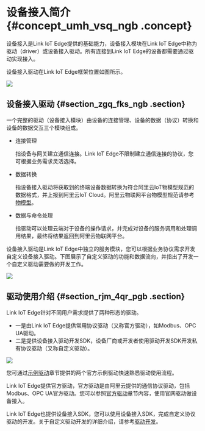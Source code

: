 # 设备接入简介 {#concept_umh_vsq_ngb .concept}

设备接入是Link IoT Edge提供的基础能力，设备接入模块在Link IoT Edge中称为驱动（driver）或设备接入驱动。所有连接到Link IoT Edge的设备都需要通过驱动实现接入。

设备接入驱动在Link IoT Edge框架位置如图所示。

![](http://static-aliyun-doc.oss-cn-hangzhou.aliyuncs.com/assets/img/115671/154892482037880_zh-CN.png)

## 设备接入驱动 {#section_zgq_fks_ngb .section}

一个完整的驱动（设备接入模块）由设备的连接管理、设备的数据（协议）转换和设备的数据交互三个模块组成。

-   连接管理

    指设备与网关建立通信连接。Link IoT Edge不限制建立通信连接的协议，您可根据业务需求灵活选择。

-   数据转换

    指设备接入驱动将获取到的终端设备数据转换为符合阿里云IoT物模型规范的数据格式，并上报到阿里云IoT Cloud。阿里云物联网平台物模型规范请参考[物模型](../../../../../cn.zh-CN/用户指南/产品与设备/物模型/概述.md#)。

-   数据与命令处理

    指驱动可以处理云端对于设备的操作请求，并完成对设备的服务调用和处理调用结果，最终将结果返回到阿里云物联网平台。


设备接入驱动是Link IoT Edge中独立的服务模块，您可以根据业务协议需求开发自定义设备接入驱动。下图展示了自定义驱动的功能和数据流向，并指出了开发一个自定义驱动需要做的开发工作。

![](http://static-aliyun-doc.oss-cn-hangzhou.aliyuncs.com/assets/img/115671/154892482137881_zh-CN.png)

## 驱动使用介绍 {#section_rjm_4qr_pgb .section}

Link IoT Edge针对不同用户需求提供了两种形态的驱动。

-   一是由Link IoT Edge提供常用协议驱动（又称官方驱动），如Modbus、OPC UA驱动。
-   二是提供设备接入驱动开发SDK，设备厂商或开发者使用驱动开发SDK开发私有协议驱动（又称自定义驱动）。

![](http://static-aliyun-doc.oss-cn-hangzhou.aliyuncs.com/assets/img/115671/154892482137878_zh-CN.png)

您可通过[示例驱动](cn.zh-CN/用户指南/设备接入/示例驱动.md#)章节提供的两个官方示例驱动快速熟悉驱动使用流程。

Link IoT Edge提供官方驱动，官方驱动是由阿里云提供的通信协议驱动，包括Modbus、OPC UA官方驱动。您可以参照[官方驱动](cn.zh-CN/用户指南/设备接入/官方驱动.md#)章节内容，使用官网驱动做设备接入。

Link IoT Edge也提供设备接入SDK，您可以使用设备接入SDK，完成自定义协议驱动的开发。关于自定义驱动开发的详细介绍，请参考[驱动开发](cn.zh-CN/用户指南/设备接入/驱动开发.md#)。


